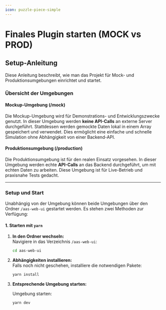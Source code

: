 ```yaml
---
icon: puzzle-piece-simple
---
```


# Finales Plugin starten (MOCK vs PROD)

## Setup-Anleitung

Diese Anleitung beschreibt, wie man das Projekt für Mock- und Produktionsumgebungen einrichtet und startet.

### Übersicht der Umgebungen

#### **Mockup-Umgebung (/mock)**

Die Mockup-Umgebung wird für Demonstrations- und Entwicklungszwecke genutzt. In dieser Umgebung werden **keine API-Calls** an externe Server durchgeführt. Stattdessen werden gemockte Daten lokal in einem Array gespeichert und verwendet. Dies ermöglicht eine einfache und schnelle Simulation ohne Abhängigkeit von einer Backend-API.

#### **Produktionsumgebung (/production)**

Die Produktionsumgebung ist für den realen Einsatz vorgesehen. In dieser Umgebung werden echte **API-Calls** an das Backend durchgeführt, um mit echten Daten zu arbeiten. Diese Umgebung ist für Live-Betrieb und praxisnahe Tests gedacht.

***

### Setup und Start

Unabhängig von der Umgebung können beide Umgebungen über den Ordner `/aas-web-ui` gestartet werden. Es stehen zwei Methoden zur Verfügung:

#### **1. Starten mit `yarn`**

1.  **In den Ordner wechseln:**\
    Navigiere in das Verzeichnis `/aas-web-ui`:

    ```bash
    cd aas-web-ui
    ```
2.  **Abhängigkeiten installieren:**\
    Falls noch nicht geschehen, installiere die notwendigen Pakete:

    ```bash
    yarn install
    ```
3.  **Entsprechende Umgebung starten:**

    Umgebung starten:

    ```bash
    yarn dev
    ```

